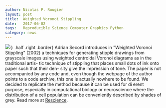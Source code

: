 ```yaml
---
author: Nicolas P. Rougier
layout: post
title:  Weighted Voronoi Stippling
date:   2017-06-02
tags:   Reproducible Science Computer Graphics Python
category: news
---
```


![]({{site.baseurl}}/images/boots-stipple.png){: .half .right .border}
Adrian Secord introduces in "Weighted Voronoi Stippling" (2002) a techniques
for generating stipple drawings from grayscale images using weighted centroidal
Voronoi diagrams as in the traditional artis- tic technique of stippling that
places small dots of ink onto paper such that their den- sity give the
impression of tone. The paper is not accompanied by any code and, even though
the webpage of the author points to a code archive, this one is actually
nowhere to be found. We decided to replicate the method because it can be used
for di erent purpose, especially in computational biology or neuroscience where
the distribution of a cell population can be conveniently described by shades
of grey. Read more at [Rescience](http://rescience.github.io/read/).

